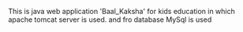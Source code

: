 This is java web application 'Baal_Kaksha' for kids education 
in which apache tomcat server is used.
and fro database MySql is used

